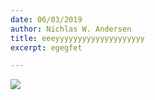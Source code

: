 ```yaml
---
date: 06/03/2019
author: Nichlas W. Andersen
title: eeeyyyyyyyyyyyyyyyyyyyy
excerpt: egegfet

---
```

![](https://www.jaquelinebica.com/img/casita.png)